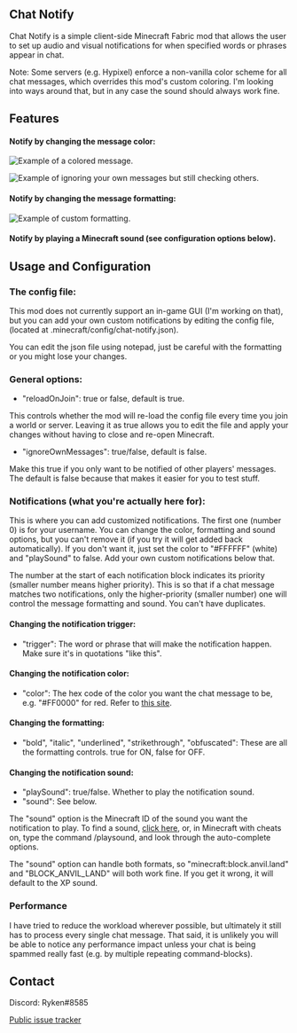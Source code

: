 ## Chat Notify
Chat Notify is a simple client-side Minecraft Fabric mod that allows the 
user to set up audio and visual notifications for when specified words or 
phrases appear in chat.

Note: Some servers (e.g. Hypixel) enforce a non-vanilla color scheme for all
chat messages, which overrides this mod's custom coloring. I'm looking into ways
around that, but in any case the sound should always work fine.
## Features

#### Notify by changing the message color:

![Example of a colored message.](https://i.postimg.cc/y8VwNcpk/chatnotify-keywordexample.png)

![Example of ignoring your own messages but still checking others.](https://i.postimg.cc/VL9x1DRx/chatnotify-ignoreownmessages.png)

#### Notify by changing the message formatting:

![Example of custom formatting.](https://i.postimg.cc/43xgsnBz/chatnotify-customformatting.png)

#### Notify by playing a Minecraft sound (see configuration options below).

## Usage and Configuration

### The config file:

This mod does not currently support an in-game GUI (I'm working on that), but
you can add your own custom notifications by editing the config file,
(located at .minecraft/config/chat-notify.json).

You can edit the json file using notepad, just be careful with the formatting
or you might lose your changes.

### General options:

- "reloadOnJoin": true or false, default is true. 

This controls whether the mod will re-load the config file every time you join
a world or server. Leaving it as true allows you to edit the file and apply
your changes without having to close and re-open Minecraft.

- "ignoreOwnMessages": true/false, default is false. 

Make this true if you only want to be notified of other players' messages. The
default is false because that makes it easier for you to test stuff.

### Notifications (what you're actually here for):

This is where you can add customized notifications. The first one (number 0) is
for your username. You can change the color, formatting and sound options, but
you can't remove it (if you try it will get added back automatically). If you
don't want it, just set the color to "#FFFFFF" (white) and "playSound" to false.
Add your own custom notifications below that.

The number at the start of each notification block indicates its priority 
(smaller number means higher priority). This is so that if a chat message 
matches two notifications, only the higher-priority (smaller number) one will 
control the message formatting and sound. You can't have duplicates.

#### Changing the notification trigger:
- "trigger": The word or phrase that will make the notification happen. 
Make sure it's in quotations "like this".

#### Changing the notification color:
- "color": The hex code of the color you want the chat message to be, e.g. 
"#FF0000" for red. Refer to [this site](https://www.color-hex.com).

#### Changing the formatting:
- "bold", "italic", "underlined", "strikethrough", "obfuscated": These are all 
the formatting controls. true for ON, false for OFF.

#### Changing the notification sound:
- "playSound": true/false. Whether to play the notification sound.
- "sound": See below.

The "sound" option is the Minecraft ID of the sound you want the notification
to play. To find a sound, [click here](https://github.com/NotRyken/ChatNotify/blob/master/src/main/resources/assets/chatnotify/SoundList.txt), or, in Minecraft with cheats on,
type the command /playsound, and look through the auto-complete options.

The "sound" option can handle both formats, so "minecraft:block.anvil.land" and
"BLOCK_ANVIL_LAND" will both work fine. If you get it wrong, it will default
to the XP sound.

### Performance
I have tried to reduce the workload wherever possible, but ultimately it still
has to process every single chat message. That said, it is unlikely you will be
able to notice any performance impact unless your chat is being spammed really
fast (e.g. by multiple repeating command-blocks).

## Contact

Discord: Ryken#8585

[Public issue tracker](https://github.com/NotRyken/ChatNotify/issues)